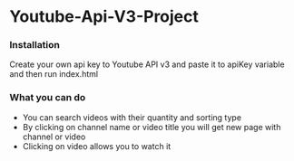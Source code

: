 # Youtube-Api-V3-Project

<h3>Installation</h3>

Create your own api key to Youtube API v3 and paste it to apiKey variable and then run index.html

<h3>What you can do</h3>

<ul>
    <li>You can search videos with their quantity and sorting type</li>
    <li>By clicking on channel name or video title you will get new page with channel or video</li>
    <li>Clicking on video allows you to watch it</li>
</ul>
